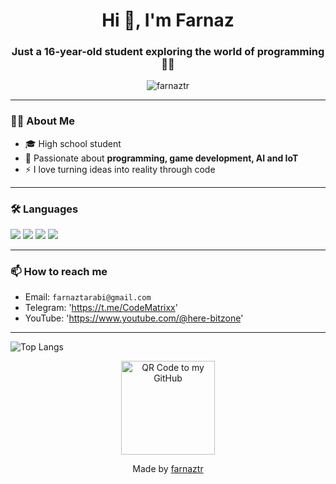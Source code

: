 <h1 align="center">Hi 👋, I'm Farnaz</h1>
<h3 align="center">Just a 16-year-old student exploring the world of programming 👩‍💻</h3>

<p align="center">
  <img src="https://komarev.com/ghpvc/?username=farnaztr&label=Profile%20views&color=0e75b6&style=flat" alt="farnaztr" />
</p>

---

### 👩‍💻 About Me

- 🎓 High school student 
- 🚀 Passionate about **programming, game development, AI and IoT**  
- ⚡ I love turning ideas into reality through code  

---

### 🛠️ Languages 

<p align="left">
  <img src="https://img.shields.io/badge/Python-3776AB?style=for-the-badge&logo=python&logoColor=white"/>
  <img src="https://img.shields.io/badge/C%23-239120?style=for-the-badge&logo=c-sharp&logoColor=white"/>
  <img src="https://img.shields.io/badge/HTML5-E34F26?style=for-the-badge&logo=html5&logoColor=white"/>
  <img src="https://img.shields.io/badge/CSS3-1572B6?style=for-the-badge&logo=css3&logoColor=white"/>
</p>

---


### 📫 How to reach me

- Email: `farnaztarabi@gmail.com`
- Telegram: 'https://t.me/CodeMatrixx'
- YouTube: 'https://www.youtube.com/@here-bitzone'

---
![Top Langs](https://github-readme-stats.vercel.app/api/top-langs/?username=farnaztr)

<p align="center">
  <a href="https://github.com/farnaztr" target="_blank">
    <img src="qr-github.png" alt="QR Code to my GitHub" width="150"/>
  </a>
</p>

<p align="center">Made by <a href="https://github.com/farnaztr">farnaztr</a></p>

